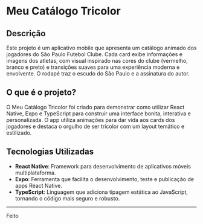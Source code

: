 # Meu Catálogo Tricolor

## Descrição

Este projeto é um aplicativo mobile que apresenta um catálogo animado dos jogadores do São Paulo Futebol Clube. Cada card exibe informações e imagens dos atletas, com visual inspirado nas cores do clube (vermelho, branco e preto) e transições suaves para uma experiência moderna e envolvente. O rodapé traz o escudo do São Paulo e a assinatura do autor.

## O que é o projeto?

O Meu Catálogo Tricolor foi criado para demonstrar como utilizar React Native, Expo e TypeScript para construir uma interface bonita, interativa e personalizada. O app utiliza animações para dar vida aos cards dos jogadores e destaca o orgulho de ser tricolor com um layout temático e estilizado.

## Tecnologias Utilizadas

- **React Native**: Framework para desenvolvimento de aplicativos móveis multiplataforma.
- **Expo**: Ferramenta que facilita o desenvolvimento, teste e publicação de apps React Native.
- **TypeScript**: Linguagem que adiciona tipagem estática ao JavaScript, tornando o código mais seguro e robusto.

---

Feito
